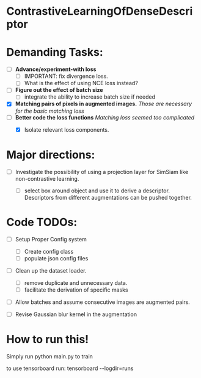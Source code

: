 # ContrastiveLearningOfDenseDescriptor



# Demanding Tasks: 
- [ ] **Advance/experiment-with loss**
    - [ ] IMPORTANT: fix divergence loss.
    - [ ] What is the effect of using NCE loss instead?

- [ ] **Figure out the effect of batch size** 
    - [ ] integrate the ability to increase batch size if needed
- [x] **Matching pairs of pixels in augmented images.** _Those are necessary for the basic matching loss_
- [ ] **Better code the loss functions** _Matching loss seemed too complicated_
    - [x] Isolate relevant loss components.


# Major directions:
- [ ] Investigate the possibility of using a projection layer for SimSiam like non-contrastive learning.
    - [ ] select box around object and use it to derive a descriptor. Descriptors from different augmentations can be pushed together.



# Code TODOs:
 - [ ] Setup Proper Config system
    - [ ] Create config class
    - [ ] populate json config files
 - [ ] Clean up the dataset loader.
    - [ ] remove duplicate and unnecessary data.
    - [ ] facilitate the derivation of specific masks
 - [ ] Allow batches and assume consecutive images are augmented pairs.
 - [ ] Revise Gaussian blur kernel in the augmentation




# How to run this!

Simply run python main.py to train

to use tensorboard run: tensorboard --logdir=runs